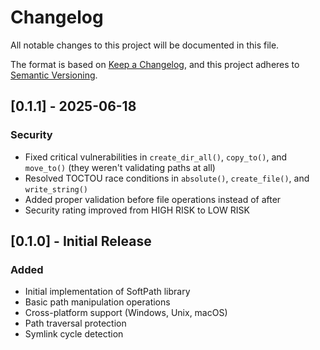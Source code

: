 # Changelog

All notable changes to this project will be documented in this file.

The format is based on [Keep a Changelog](https://keepachangelog.com/en/1.0.0/),
and this project adheres to [Semantic Versioning](https://semver.org/spec/v2.0.0.html).

## [0.1.1] - 2025-06-18

### Security
- Fixed critical vulnerabilities in `create_dir_all()`, `copy_to()`, and `move_to()` (they weren't validating paths at all)
- Resolved TOCTOU race conditions in `absolute()`, `create_file()`, and `write_string()`
- Added proper validation before file operations instead of after
- Security rating improved from HIGH RISK to LOW RISK

## [0.1.0] - Initial Release

### Added
- Initial implementation of SoftPath library
- Basic path manipulation operations
- Cross-platform support (Windows, Unix, macOS)
- Path traversal protection
- Symlink cycle detection